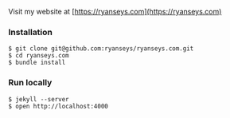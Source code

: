 Visit my website at [https://ryanseys.com](https://ryanseys.com)

### Installation

```
$ git clone git@github.com:ryanseys/ryanseys.com.git
$ cd ryanseys.com
$ bundle install
```

### Run locally

```
$ jekyll --server
$ open http://localhost:4000
```
